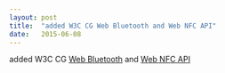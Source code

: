 ```yaml
---
layout: post
title:  "added W3C CG Web Bluetooth and Web NFC API"
date:   2015-06-08
---
```


added W3C CG <a href="https://webbluetoothcg.github.io/web-bluetooth/">Web Bluetooth</a> and <a href="http://w3c.github.io/web-nfc/">Web NFC API</a>
